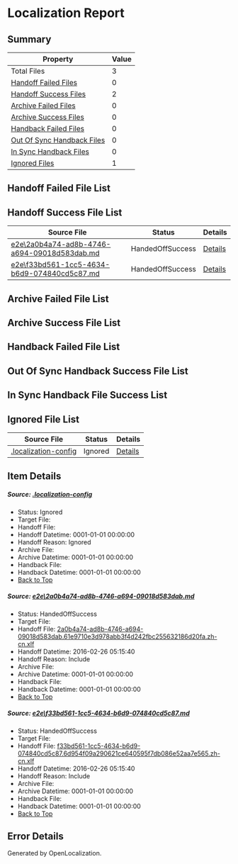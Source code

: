 # <a name='report-top'></a> Localization Report

## Summary
 Property | Value 
 -------- | ----- 
 Total Files | 3
[ Handoff Failed Files ](#handoff-failed-list)| 0
[ Handoff Success Files ](#handoff-success-list)| 2
[ Archive Failed Files ](#archive-failed-list)| 0
[ Archive Success Files ](#archive-success-list)| 0
[ Handback Failed Files ](#handback-failed-list)| 0
[ Out Of Sync Handback Files ](#outofsync-handback-success-list)| 0
[ In Sync Handback Files ](#insync-handback-success-list)| 0
[ Ignored Files ](#ignored-list)| 1

## <a name='handoff-failed-list'></a> Handoff Failed File List

## <a name='handoff-success-list'></a> Handoff Success File List
 Source File | Status | Details 
 ----------- | ------ | ------- 
 [e2e\2a0b4a74-ad8b-4746-a694-09018d583dab.md](https://github.com/OpenLocalizationTest/oltest/blob/5ee738aa39cf353527554549dd4a5ed87efa8009/e2e/2a0b4a74-ad8b-4746-a694-09018d583dab.md) | HandedOffSuccess | [Details](#400270a7d4e2e8b7829211febcac2f23d66cb5fd1)
 [e2e\f33bd561-1cc5-4634-b6d9-074840cd5c87.md](https://github.com/OpenLocalizationTest/oltest/blob/5ee738aa39cf353527554549dd4a5ed87efa8009/e2e/f33bd561-1cc5-4634-b6d9-074840cd5c87.md) | HandedOffSuccess | [Details](#008585e89f60b8bc4f986a3724ac0d94c4c04e3f2)

## <a name='archive-failed-list'></a> Archive Failed File List

## <a name='archive-success-list'></a> Archive Success File List

## <a name='handback-failed-list'></a> Handback Failed File List

## <a name='outofsync-handback-success-list'></a> Out Of Sync Handback Success File List

## <a name='insync-handback-success-list'></a> In Sync Handback File Success List

## <a name='ignored-list'></a> Ignored File List
 Source File | Status | Details 
 ----------- | ------ | ------- 
 [.localization-config](https://github.com/OpenLocalizationTest/oltest/blob/5ee738aa39cf353527554549dd4a5ed87efa8009/.localization-config) | Ignored | [Details](#66aca4b1c2f43b14ec41e0e427345df94af1d5e10)

## Item Details
##### <a name='66aca4b1c2f43b14ec41e0e427345df94af1d5e10'></a> Source: [.localization-config](https://github.com/OpenLocalizationTest/oltest/blob/5ee738aa39cf353527554549dd4a5ed87efa8009/.localization-config)
* Status: Ignored
* Target File: 
* Handoff File: 
* Handoff Datetime: 0001-01-01 00:00:00
* Handoff Reason: Ignored
* Archive File: 
* Archive Datetime: 0001-01-01 00:00:00
* Handback File: 
* Handback Datetime: 0001-01-01 00:00:00
* [Back to Top](#report-top)

##### <a name='400270a7d4e2e8b7829211febcac2f23d66cb5fd1'></a> Source: [e2e\2a0b4a74-ad8b-4746-a694-09018d583dab.md](https://github.com/OpenLocalizationTest/oltest/blob/5ee738aa39cf353527554549dd4a5ed87efa8009/e2e/2a0b4a74-ad8b-4746-a694-09018d583dab.md)
* Status: HandedOffSuccess
* Target File: 
* Handoff File: [2a0b4a74-ad8b-4746-a694-09018d583dab.61e9710e3d978abb3f4d242fbc255632186d20fa.zh-cn.xlf](https://github.com/OpenLocalizationTestOrg/olhandoff/blob/523a85f599840bdc7ff9e34e707ee9bb67987414/ol-handoff/OpenLocalizationTestOrg/oltest.zh-cn/terryjin/ht/2a0b4a74-ad8b-4746-a694-09018d583dab.61e9710e3d978abb3f4d242fbc255632186d20fa.zh-cn.xlf)
* Handoff Datetime: 2016-02-26 05:15:40
* Handoff Reason: Include
* Archive File: 
* Archive Datetime: 0001-01-01 00:00:00
* Handback File: 
* Handback Datetime: 0001-01-01 00:00:00
* [Back to Top](#report-top)

##### <a name='008585e89f60b8bc4f986a3724ac0d94c4c04e3f2'></a> Source: [e2e\f33bd561-1cc5-4634-b6d9-074840cd5c87.md](https://github.com/OpenLocalizationTest/oltest/blob/5ee738aa39cf353527554549dd4a5ed87efa8009/e2e/f33bd561-1cc5-4634-b6d9-074840cd5c87.md)
* Status: HandedOffSuccess
* Target File: 
* Handoff File: [f33bd561-1cc5-4634-b6d9-074840cd5c87.6d954f09a290621ce640595f7db086e52aa7e565.zh-cn.xlf](https://github.com/OpenLocalizationTestOrg/olhandoff/blob/523a85f599840bdc7ff9e34e707ee9bb67987414/ol-handoff/OpenLocalizationTestOrg/oltest.zh-cn/terryjin/ht/f33bd561-1cc5-4634-b6d9-074840cd5c87.6d954f09a290621ce640595f7db086e52aa7e565.zh-cn.xlf)
* Handoff Datetime: 2016-02-26 05:15:40
* Handoff Reason: Include
* Archive File: 
* Archive Datetime: 0001-01-01 00:00:00
* Handback File: 
* Handback Datetime: 0001-01-01 00:00:00
* [Back to Top](#report-top)


## Error Details

Generated by OpenLocalization.
